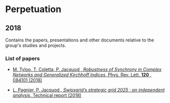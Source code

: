 # Perpetuation
## 2018
Contains the papers, presentations and other documents relative to the group's studies and projects.

### List of papers

* [M. Tyloo, T. Coletta, P. Jacquod , *Robustness of Synchrony in Complex Networks and Generalized Kirchhoff Indices*, Phys. Rev. Lett. **120** , 084101 (2018)](https://github.com/GeeeHesso/Perpetuation/tree/master/2018/Papers/Kirchhoff)

* [L. Pagnier, P. Jacquod , *Swissgrid’s strategic grid 2025 : an independent analysis*, Technical report (2018)](https://github.com/GeeeHesso/Perpetuation/tree/master/2018/Papers/Swissgrid_2025)
